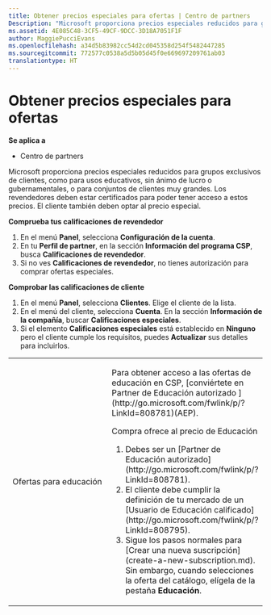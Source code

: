 ```yaml
---
title: Obtener precios especiales para ofertas | Centro de partners
Description: "Microsoft proporciona precios especiales reducidos para grupos exclusivos de clientes, como para usos educativos, sin ánimo de lucro o gubernamentales, o para conjuntos de clientes muy grandes."
ms.assetid: 4E085C48-3CF5-49CF-9DCC-3D18A7051F1F
author: MaggiePucciEvans
ms.openlocfilehash: a34d5b83982cc54d2cd045358d254f5482447285
ms.sourcegitcommit: 772577c0538a5d5b05d45f0e669697209761ab03
translationtype: HT
---
```

# <a name="get-special-pricing-for-offers"></a>Obtener precios especiales para ofertas

**Se aplica a**

-  Centro de partners

Microsoft proporciona precios especiales reducidos para grupos exclusivos de clientes, como para usos educativos, sin ánimo de lucro o gubernamentales, o para conjuntos de clientes muy grandes. Los revendedores deben estar certificados para poder tener acceso a estos precios. El cliente también deben optar al precio especial.

**Comprueba tus calificaciones de revendedor**

1.  En el menú **Panel**, selecciona **Configuración de la cuenta**.
2.  En tu **Perfil de partner**, en la sección **Información del programa CSP**, busca **Calificaciones de revendedor**.
3.  Si no ves **Calificaciones de revendedor**, no tienes autorización para comprar ofertas especiales.

**Comprobar las calificaciones de cliente**

1.  En el menú **Panel**, selecciona **Clientes**. Elige el cliente de la lista.
2.  En el menú del cliente, selecciona **Cuenta**. En la sección **Información de la compañía**, buscar **Calificaciones especiales**.
3.  Si el elemento **Calificaciones especiales** está establecido en **Ninguno** pero el cliente cumple los requisitos, puedes **Actualizar** sus detalles para incluirlos.

<table>
<colgroup>
<col width="50%" />
<col width="50%" />
</colgroup>
<tbody>
<tr class="odd">
<td><p>Ofertas para educación</p></td>
<td><p>Para obtener acceso a las ofertas de educación en CSP, [conviértete en Partner de Educación autorizado ](http://go.microsoft.com/fwlink/p/?LinkId=808781)(AEP).</p>
<p>Compra ofrece al precio de Educación</strong></p>
<ol>
<li>Debes ser un [Partner de Educación autorizado](http://go.microsoft.com/fwlink/p/?LinkId=808781).</li>
<li>El cliente debe cumplir la definición de tu mercado de un [Usuario de Educación calificado](http://go.microsoft.com/fwlink/p/?LinkId=808795).</li>
<li>Sigue los pasos normales para [Crear una nueva suscripción](create-a-new-subscription.md). Sin embargo, cuando selecciones la oferta del catálogo, elígela de la pestaña <strong>Educación</strong>.</li>
</ol></td>
</tr>
</tbody>
</table>

 

 

 



